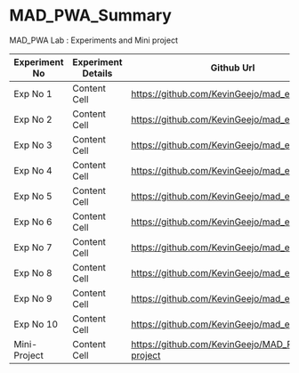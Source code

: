 # MAD_PWA_Summary

MAD_PWA Lab : Experiments and Mini project

| Experiment No | Experiment Details |   Github Url  |  
| ------------- | ------------- | ------------- |
|   Exp No 1    | Content Cell  |      https://github.com/KevinGeejo/mad_exp01         |
|   Exp No 2    | Content Cell  |   https://github.com/KevinGeejo/mad_exp02            |
|   Exp No 3    | Content Cell  |       https://github.com/KevinGeejo/mad_exp03        |
|   Exp No 4    | Content Cell  |      https://github.com/KevinGeejo/mad_exp04         |
|   Exp No 5    | Content Cell  |   https://github.com/KevinGeejo/mad_exp05            |
|   Exp No 6    | Content Cell  |       https://github.com/KevinGeejo/mad_exp06        |
|   Exp No 7    | Content Cell  |     https://github.com/KevinGeejo/mad_exp07          |
|   Exp No 8    | Content Cell  |    https://github.com/KevinGeejo/mad_exp08           |
|   Exp No 9    | Content Cell  |         https://github.com/KevinGeejo/mad_exp09      |
|   Exp No 10   | Content Cell  |       https://github.com/KevinGeejo/mad_exp10        |
|  Mini-Project | Content Cell  |         https://github.com/KevinGeejo/MAD_PWA_mini-project      |
